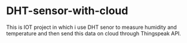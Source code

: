 # DHT-sensor-with-cloud
This is IOT project in which i use DHT senor to measure humidity and temperature and then send this data on cloud through Thingspeak API. 
